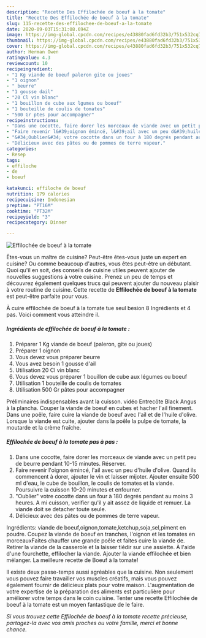 ```yaml
---
description: "Recette Des Effilochée de boeuf à la tomate"
title: "Recette Des Effilochée de boeuf à la tomate"
slug: 115-recette-des-effilochee-de-boeuf-a-la-tomate
date: 2020-09-03T15:31:08.694Z
image: https://img-global.cpcdn.com/recipes/e43880fad6fd32b3/751x532cq70/effilochee-de-boeuf-a-la-tomate-photo-principale-de-la-recette.jpg
thumbnail: https://img-global.cpcdn.com/recipes/e43880fad6fd32b3/751x532cq70/effilochee-de-boeuf-a-la-tomate-photo-principale-de-la-recette.jpg
cover: https://img-global.cpcdn.com/recipes/e43880fad6fd32b3/751x532cq70/effilochee-de-boeuf-a-la-tomate-photo-principale-de-la-recette.jpg
author: Herman Owen
ratingvalue: 4.3
reviewcount: 10
recipeingredient:
- "1 Kg viande de boeuf paleron gite ou joues"
- "1 oignon"
- " beurre"
- "1 gousse dail"
- "20 Cl vin blanc"
- "1 bouillon de cube aux lgumes ou boeuf"
- "1 bouteille de coulis de tomates"
- "500 Gr ptes pour accompagner"
recipeinstructions:
- "Dans une cocotte, faire dorer les morceaux de viande avec un petit peu de beurre pendant 10-15 minutes. Réserver."
- "Faire revenir l&#39;oignon émincé, l&#39;ail avec un peu d&#39;huile d&#39;olive. Quand ils commencent à dorer, ajouter le vin et laisser mijoter. Ajouter ensuite 500 ml d&#39;eau, le cube de bouillon, le coulis de tomates et la viande. Poursuivre la cuisson 10-20 minutes et enfourner."
- "&#34;Oublier&#34; votre cocotte dans un four à 180 degrés pendant au moins 3 heures. A mi cuisson, verifier qu&#39;il y ait assez de liquide et remuer. La viande doit se detacher toute seule."
- "Délicieux avec des pâtes ou de pommes de terre vapeur."
categories:
- Resep
tags:
- effiloche
- de
- boeuf

katakunci: effiloche de boeuf 
nutrition: 179 calories
recipecuisine: Indonesian
preptime: "PT16M"
cooktime: "PT32M"
recipeyield: "3"
recipecategory: Dinner

---
```



![Effilochée de boeuf à la tomate](https://img-global.cpcdn.com/recipes/e43880fad6fd32b3/751x532cq70/effilochee-de-boeuf-a-la-tomate-photo-principale-de-la-recette.jpg)

Êtes-vous un maître de cuisine? Peut-être êtes-vous juste un expert en cuisine? Ou comme beaucoup d'autres, vous êtes peut-être un débutant. Quoi qu'il en soit, des conseils de cuisine utiles peuvent ajouter de nouvelles suggestions à votre cuisine. Prenez un peu de temps et découvrez également quelques trucs qui peuvent ajouter du nouveau plaisir à votre routine de cuisine. Cette recette de <strong> Effilochée de boeuf à la tomate </strong> est peut-être parfaite pour vous.

<!--inarticleads1-->

À cuire effilochée de boeuf à la tomate tue seul besion 8 Ingrédients et 4 pas. Voici comment vous atteindre il.

##### Ingrédients de effilochée de boeuf à la tomate :

1. Préparer 1 Kg viande de boeuf (paleron, gite ou joues)
1. Préparer 1 oignon
1. Vous devez vous préparer  beurre
1. Vous avez besoin 1 gousse d&#39;ail
1. Utilisation 20 Cl vin blanc
1. Vous devez vous préparer 1 bouillon de cube aux légumes ou boeuf
1. Utilisation 1 bouteille de coulis de tomates
1. Utilisation 500 Gr pâtes pour accompagner


Préliminaires indispensables avant la cuisson. vidéo Entrecôte Black Angus à la plancha. Couper la viande de boeuf en cubes et hacher l&#39;ail finement. Dans une poêle, faire cuire la viande de boeuf avec l&#39;ail et de l&#39;huile d&#39;olive. Lorsque la viande est cuite, ajouter dans la poêle la pulpe de tomate, la moutarde et la crème fraîche. 

<!--inarticleads2-->

##### Effilochée de boeuf à la tomate pas à pas :

1. Dans une cocotte, faire dorer les morceaux de viande avec un petit peu de beurre pendant 10-15 minutes. Réserver.
1. Faire revenir l&#39;oignon émincé, l&#39;ail avec un peu d&#39;huile d&#39;olive. Quand ils commencent à dorer, ajouter le vin et laisser mijoter. Ajouter ensuite 500 ml d&#39;eau, le cube de bouillon, le coulis de tomates et la viande. Poursuivre la cuisson 10-20 minutes et enfourner.
1. &#34;Oublier&#34; votre cocotte dans un four à 180 degrés pendant au moins 3 heures. A mi cuisson, verifier qu&#39;il y ait assez de liquide et remuer. La viande doit se detacher toute seule.
1. Délicieux avec des pâtes ou de pommes de terre vapeur.


Ingrédients: viande de boeuf,oignon,tomate,ketchup,soja,sel,piment en poudre. Coupez la viande de boeuf en tranches, l&#39;oignon et les tomates en morceauxFaites chauffer une grande poêle et faites cuire la viande de. Retirer la viande de la casserole et la laisser tiédir sur une assiette. À l&#39;aide d&#39;une fourchette, effilocher la viande. Ajouter la viande effilochée et bien mélanger. La meilleure recette de Boeuf à la tomate! 

<!--inarticleads1-->

<p>
Il existe deux passe-temps aussi agréables que la cuisine. Non seulement vous pouvez faire travailler vos muscles créatifs, mais vous pouvez également fournir de délicieux plats pour votre maison. L'augmentation de votre expertise de la préparation des aliments est particulière pour améliorer votre temps dans le coin cuisine. Tenter une recette Effilochée de boeuf à la tomate est un moyen fantastique de le faire.
</p>

<p>
<i>Si vous trouvez cette Effilochée de boeuf à la tomate recette précieuse, partagez-la avec vos amis proches ou votre famille, merci et bonne chance.</i>
</p>
